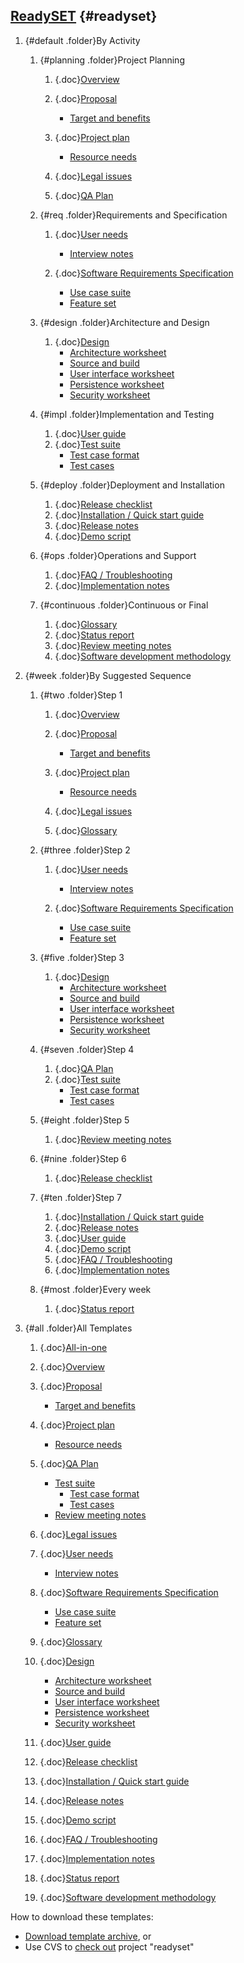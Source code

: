 [ReadySET](http://readyset.tigris.org/) {#readyset}
---------------------------------------

1.  [](#default){#default .folder}By Activity
    1.  [](#default.planning){#planning .folder}Project Planning
        1.  [](index.html){.doc}[Overview](index.html)
        2.  [](proposal.html){.doc}[Proposal](proposal.html)
            -   [](target-and-benefits.html)[Target and
                benefits](target-and-benefits.html)

        3.  [](plan.html){.doc}[Project plan](plan.html)
            -   [Resource needs](resource-needs.html)

        4.  [](legal.html){.doc}[Legal issues](legal.html)
        5.  [](qa-plan.html){.doc}[QA Plan](qa-plan.html)

    2.  [](#default.req){#req .folder}Requirements and Specification
        1.  [](user-needs.html){.doc}[User needs](user-needs.html)
            -   [Interview notes](interview-notes.html)

        2.  [](srs.html){.doc}[Software Requirements
            Specification](srs.html)
            -   [Use case suite](use-case-suite.html)
            -   [Feature set](feature-set.html)

    3.  [](#default.design){#design .folder}Architecture and Design
        1.  [](design.html){.doc}[Design](design.html)
            -   [Architecture worksheet](design-architecture.html)
            -   [Source and build](design-src-org.html)
            -   [User interface worksheet](design-ui.html)
            -   [Persistence worksheet](design-persistence.html)
            -   [Security worksheet](design-security.html)

    4.  [](#default.impl){#impl .folder}Implementation and Testing
        1.  [](userguide.html){.doc}[User guide](userguide.html)
        2.  [](test-suite.html){.doc}[Test suite](test-suite.html)
            -   [Test case format](test-case-format.html)
            -   [Test cases](test-cases.html)

    5.  [](#default.deploy){#deploy .folder}Deployment and Installation
        1.  [](release-checklist.html){.doc}[Release
            checklist](release-checklist.html)
        2.  [](install.html){.doc}[Installation / Quick start
            guide](install.html)
        3.  [](release-notes.html){.doc}[Release
            notes](release-notes.html)
        4.  [](demo-script.html){.doc}[Demo script](demo-script.html)

    6.  [](#default.ops){#ops .folder}Operations and Support
        1.  [](faq.html){.doc}[FAQ / Troubleshooting](faq.html)
        2.  [](implementation-notes.html){.doc}[Implementation
            notes](implementation-notes.html)

    7.  [](#default.continuous){#continuous .folder}Continuous or Final
        1.  [](glossary.html){.doc}[Glossary](glossary.html)
        2.  [](status-report.html){.doc}[Status
            report](status-report.html)
        3.  [](review-meeting-notes.html){.doc}[Review meeting
            notes](review-meeting-notes.html)
        4.  [](sdm.html){.doc}[Software development
            methodology](sdm.html)

2.  [](#week){#week .folder}By Suggested Sequence
    1.  [](#week.two){#two .folder}Step 1
        1.  [](index.html){.doc}[Overview](index.html)
        2.  [](proposal.html){.doc}[Proposal](proposal.html)
            -   [](target-and-benefits.html)[Target and
                benefits](target-and-benefits.html)

        3.  [](plan.html){.doc}[Project plan](plan.html)
            -   [Resource needs](resource-needs.html)

        4.  [](legal.html){.doc}[Legal issues](legal.html)
        5.  [](glossary.html){.doc}[Glossary](glossary.html)

    2.  [](#week.three){#three .folder}Step 2
        1.  [](user-needs.html){.doc}[User needs](user-needs.html)
            -   [Interview notes](interview-notes.html)

        2.  [](srs.html){.doc}[Software Requirements
            Specification](srs.html)
            -   [Use case suite](use-case-suite.html)
            -   [Feature set](feature-set.html)

    3.  [](#week.five){#five .folder}Step 3
        1.  [](design.html){.doc}[Design](design.html)
            -   [Architecture worksheet](design-architecture.html)
            -   [Source and build](design-src-org.html)
            -   [User interface worksheet](design-ui.html)
            -   [Persistence worksheet](design-persistence.html)
            -   [Security worksheet](design-security.html)

    4.  [](#week.seven){#seven .folder}Step 4
        1.  [](qa-plan.html){.doc}[QA Plan](qa-plan.html)
        2.  [](test-suite.html){.doc}[Test suite](test-suite.html)
            -   [Test case format](test-case-format.html)
            -   [Test cases](test-cases.html)

    5.  [](#week.eight){#eight .folder}Step 5
        1.  [](review-meeting-notes.html){.doc}[Review meeting
            notes](review-meeting-notes.html)

    6.  [](#week.nine){#nine .folder}Step 6
        1.  [](release-checklist.html){.doc}[Release
            checklist](release-checklist.html)

    7.  [](#week.ten){#ten .folder}Step 7
        1.  [](install.html){.doc}[Installation / Quick start
            guide](install.html)
        2.  [](release-notes.html){.doc}[Release
            notes](release-notes.html)
        3.  [](userguide.html){.doc}[User guide](userguide.html)
        4.  [](demo-script.html){.doc}[Demo script](demo-script.html)
        5.  [](faq.html){.doc}[FAQ / Troubleshooting](faq.html)
        6.  [](implementation-notes.html){.doc}[Implementation
            notes](implementation-notes.html)

    8.  [](#week.most){#most .folder}Every week
        1.  [](status-report.html){.doc}[Status
            report](status-report.html)

3.  [](#all){#all .folder}All Templates
    1.  [](all-in-one.html){.doc}[All-in-one](all-in-one.html)
    2.  [](index.html){.doc}[Overview](index.html)
    3.  [](proposal.html){.doc}[Proposal](proposal.html)
        -   [](target-and-benefits.html)[Target and
            benefits](target-and-benefits.html)

    4.  [](plan.html){.doc}[Project plan](plan.html)
        -   [](resource-needs.html)[Resource needs](resource-needs.html)

    5.  [](qa-plan.html){.doc}[QA Plan](qa-plan.html)
        -   [](test-suite.html)[Test suite](test-suite.html)
            -   [Test case format](test-case-format.html)
            -   [Test cases](test-cases.html)
        -   [](review-meeting-notes.html)[Review meeting
            notes](review-meeting-notes.html)

    6.  [](legal.html){.doc}[Legal issues](legal.html)
    7.  [](user-needs.html){.doc}[User needs](user-needs.html)
        -   [Interview notes](interview-notes.html)

    8.  [](srs.html){.doc}[Software Requirements
        Specification](srs.html)
        -   [Use case suite](use-case-suite.html)
        -   [Feature set](feature-set.html)

    9.  [](glossary.html){.doc}[Glossary](glossary.html)
    10. [](design.html){.doc}[Design](design.html)
        -   [Architecture worksheet](design-architecture.html)
        -   [Source and build](design-src-org.html)
        -   [User interface worksheet](design-ui.html)
        -   [Persistence worksheet](design-persistence.html)
        -   [Security worksheet](design-security.html)

    11. [](userguide.html){.doc}[User guide](userguide.html)
    12. [](release-checklist.html){.doc}[Release
        checklist](release-checklist.html)
    13. [](install.html){.doc}[Installation / Quick start
        guide](install.html)
    14. [](release-notes.html){.doc}[Release notes](release-notes.html)
    15. [](demo-script.html){.doc}[Demo script](demo-script.html)
    16. [](faq.html){.doc}[FAQ / Troubleshooting](faq.html)
    17. [](implementation-notes.html){.doc}[Implementation
        notes](implementation-notes.html)
    18. [](status-report.html){.doc}[Status report](status-report.html)
    19. [](sdm.html){.doc}[Software development methodology](sdm.html)

How to download these templates:

-   [Download template archive](/servlets/ProjectDocumentList), or
-   Use CVS to [check
    out](http://readyset.tigris.org/servlets/ProjectSource) project
    "readyset"

